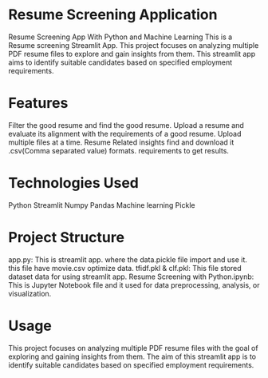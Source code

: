 # Resume Screening Application
Resume Screening App With Python and Machine Learning This is a Resume screening Streamlit App. This project focuses on analyzing multiple PDF resume files to explore and gain insights from them. This streamlit app aims to identify suitable candidates based on specified employment requirements.
# Features
Filter the good resume and find the good resume.
Upload a resume and evaluate its alignment with the requirements of a good resume.
Upload multiple files at a time.
Resume Related insights find and download it .csv(Comma separated value) formats.
requirements to get results.
# Technologies Used
Python
Streamlit
Numpy
Pandas
Machine learning
Pickle
# Project Structure
app.py: This is streamlit app. where the data.pickle file import and use it. this file have movie.csv optimize data.
tfidf.pkl & clf.pkl: This file stored dataset data for using streamlit app.
Resume Screening with Python.ipynb: This is Jupyter Notebook file and it used for data preprocessing, analysis, or visualization.
# Usage
This project focuses on analyzing multiple PDF resume files with the goal of exploring and gaining insights from them. The aim of this streamlit app is to identify suitable candidates based on specified employment requirements.
